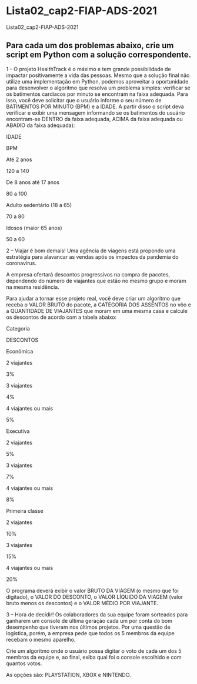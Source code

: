 # Lista02_cap2-FIAP-ADS-2021
Lista02_cap2-FIAP-ADS-2021

## Para cada um dos problemas abaixo, crie um script em Python com a solução correspondente.

1 – O projeto HealthTrack é o máximo e tem grande possibilidade de impactar positivamente a vida das pessoas. Mesmo que a solução final não utilize uma implementação em Python, podemos aproveitar a oportunidade para desenvolver o algoritmo que resolva um problema simples: verificar se os batimentos cardíacos por minuto se encontram na faixa adequada. Para isso, você deve solicitar que o usuário informe o seu número de BATIMENTOS POR MINUTO (BPM) e a IDADE. A partir disso o script deva verificar e exibir uma mensagem informando se os batimentos do usuário encontram-se DENTRO da faixa adequada, ACIMA da faixa adequada ou ABAIXO da faixa adequada):

 

 

 

IDADE
	

BPM

Até 2 anos
	

120 a 140

De 8 anos até 17 anos
	

80 a 100

Adulto sedentário (18 a 65)
	

70 a 80

Idosos (maior 65 anos)
	

50 a 60

 

2 – Viajar é bom demais! Uma agência de viagens está propondo uma estratégia para alavancar as vendas após os impactos da pandemia do coronavírus.

A empresa ofertará descontos progressivos na compra de pacotes, dependendo do número de viajantes que estão no mesmo grupo e moram na mesma residência.

Para ajudar a tornar esse projeto real, você deve criar um algoritmo que receba o VALOR BRUTO do pacote, a CATEGORIA DOS ASSENTOS no vôo e a QUANTIDADE DE VIAJANTES que moram em uma mesma casa e calcule os descontos de acordo com a tabela abaixo:

Categoria
	

DESCONTOS

Econômica
	

2 viajantes
	

3%

3 viajantes
	

4%

4 viajantes ou mais
	

5%

Executiva
	

2 viajantes
	

5%

3 viajantes
	

7%

4 viajantes ou mais
	

8%

Primeira classe
	

2 viajantes
	

10%

3 viajantes
	

15%

4 viajantes ou mais
	

20%

 

O programa deverá exibir o valor BRUTO DA VIAGEM (o mesmo que foi digitado), o VALOR DO DESCONTO, o VALOR LÍQUIDO DA VIAGEM (valor bruto menos os descontos) e o VALOR MÉDIO POR VIAJANTE.

3 – Hora de decidir! Os colaboradores da sua equipe foram sorteados para ganharem um console de última geração cada um por conta do bom desempenho que tiveram nos últimos projetos. Por uma questão de logística, porém, a empresa pede que todos os 5 membros da equipe recebam o mesmo aparelho.

Crie um algoritmo onde o usuário possa digitar o voto de cada um dos 5 membros da equipe e, ao final, exiba qual foi o console escolhido e com quantos votos.

As opções são: PLAYSTATION, XBOX e NINTENDO.

